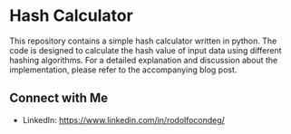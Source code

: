 # Hash Calculator

This repository contains a simple hash calculator written in python. The code is designed to calculate the hash value of input data using different hashing algorithms. For a detailed explanation and discussion about the implementation, please refer to the accompanying blog post.

## Connect with Me

- LinkedIn: https://www.linkedin.com/in/rodolfocondeg/
